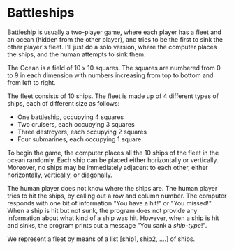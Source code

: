 # Battleships

Battleship is usually a two-player game, where each player has a fleet and an ocean (hidden from the other player), and tries to be the first to sink the other player's fleet. I'll just do a solo version, where the computer places the ships, and the human attempts to sink them.

The Ocean is a field of 10 x 10 squares. The squares are numbered from 0 to 9 in each dimension with numbers increasing from top to bottom and from left to right.

The fleet consists of 10 ships. The fleet is made up of 4 different types of ships, each of different size as follows:

- One battleship, occupying 4 squares
- Two cruisers, each occupying 3 squares
- Three destroyers, each occupying 2 squares
- Four submarines, each occupying 1 square

To begin the game, the computer places all the 10 ships of the fleet in the ocean randomly. Each ship can be placed either horizontally or vertically. Moreover, no ships may be immediately adjacent to each other, either horizontally, vertically, or diagonally.

The human player does not know where the ships are. The human player tries to hit the ships, by calling out a row and column number. The computer responds with one bit of information "You have a hit!" or "You missed!". When a ship is hit but not sunk, the program does not provide any information about what kind of a ship was hit. However, when a ship is hit and sinks, the program prints out a message  "You sank a  _ship-type_!".

We represent a fleet by means of a list [ship1, ship2, ....] of ships.

